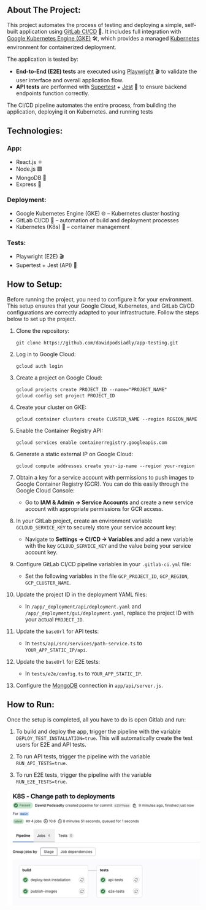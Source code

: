 ## About The Project:
This project automates the process of testing and deploying a simple, self-built application using [GitLab CI/CD](https://gitlab.com/) 🚀. It includes full integration with [Google Kubernetes Engine (GKE)](https://console.cloud.google.com/) 🛠️, which provides a managed [Kubernetes](https://kubernetes.io/) environment for containerized deployment.  

The application is tested by:
- **End-to-End (E2E) tests** are executed using [Playwright](https://playwright.dev/) 🎬 to validate the user interface and overall application flow.  
- **API tests** are performed with [Supertest](https://www.npmjs.com/package/supertest) + [Jest](https://jestjs.io/) 🧪 to ensure backend endpoints function correctly.  

The CI/CD pipeline automates the entire process, from building the application, deploying it on Kubernetes. and running tests

## Technologies:
### App:
- React.js ⚛️
- Node.js 🟩
- MongoDB 🍃
- Express 🚀

### Deployment:
- Google Kubernetes Engine (GKE) 🌐 – Kubernetes cluster hosting
- GitLab CI/CD 🔄 – automation of build and deployment processes
- Kubernetes (K8s) 🔧 – container management

### Tests:
- Playwright (E2E) 🎬
- Supertest + Jest (API) 🧪

## How to Setup:
Before running the project, you need to configure it for your environment. This setup ensures that your Google Cloud, Kubernetes, and GitLab CI/CD configurations are correctly adapted to your infrastructure. Follow the steps below to set up the project.

1. Clone the repository:
    ```
    git clone https://github.com/dawidpodsiadly/app-testing.git
    ```

2. Log in to Google Cloud:
    ```
    gcloud auth login
    ```

3. Create a project on Google Cloud:
    ```
    gcloud projects create PROJECT_ID --name="PROJECT_NAME"
    gcloud config set project PROJECT_ID
    ```

4. Create your cluster on GKE:
    ```
    gcloud container clusters create CLUSTER_NAME --region REGION_NAME
    ```

5. Enable the Container Registry API:
    ```
    gcloud services enable containerregistry.googleapis.com
    ```

6. Generate a static external IP on Google Cloud:
    ```
    gcloud compute addresses create your-ip-name --region your-region
    ```

7. Obtain a key for a service account with permissions to push images to Google Container Registry (GCR). You can do this easily through the Google Cloud Console:
    - Go to **IAM & Admin → Service Accounts** and create a new service account with appropriate permissions for GCR access.

8. In your GitLab project, create an environment variable `GCLOUD_SERVICE_KEY` to securely store your service account key:
    - Navigate to **Settings → CI/CD → Variables** and add a new variable with the key `GCLOUD_SERVICE_KEY` and the value being your service account key.

9. Configure GitLab CI/CD pipeline variables in your `.gitlab-ci.yml` file:
    - Set the following variables in the file `GCP_PROJECT_ID`, `GCP_REGION`, `GCP_CLUSTER_NAME`.

10. Update the project ID in the deployment YAML files:
    - In `/app/_deployment/api/deployment.yaml` and `/app/_deployment/gui/deployment.yaml`, replace the project ID with your actual `PROJECT_ID`.

11. Update the `baseUrl` for API tests:
    - In `tests/api/src/services/path-service.ts` to `YOUR_APP_STATIC_IP/api`.

12. Update the `baseUrl` for E2E tests:
    - In `tests/e2e/config.ts` to `YOUR_APP_STATIC_IP`.

13. Configure the [MongoDB](https://www.mongodb.com/) connection in `app/api/server.js`.

## How to Run:

Once the setup is completed, all you have to do is open Gitlab and run:

1. To build and deploy the app, trigger the pipeline with the variable `DEPLOY_TEST_INSTALLATION=true`. This will automatically create the test users for E2E and API tests.

2. To run API tests, trigger the pipeline with the variable `RUN_API_TESTS=true`.

3. To run E2E tests, trigger the pipeline with the variable `RUN_E2E_TESTS=true`.

![Successful Process](images/success.png)